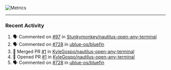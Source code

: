 ![Metrics](https://metrics.lecoq.io/KyleGospo?template=classic&base=header%2C%20activity%2C%20community%2C%20repositories%2C%20metadata&base.indepth=false&base.hireable=false&base.skip=false&config.timezone=America%2FLos_Angeles)

---
### Recent Activity
<!--START_SECTION:activity-->
1. 🗣 Commented on [#97](https://github.com/Stunkymonkey/nautilus-open-any-terminal/pull/97#issuecomment-1858944515) in [Stunkymonkey/nautilus-open-any-terminal](https://github.com/Stunkymonkey/nautilus-open-any-terminal)
2. 🗣 Commented on [#728](https://github.com/ublue-os/bluefin/pull/728#issuecomment-1858943185) in [ublue-os/bluefin](https://github.com/ublue-os/bluefin)
3. 🎉 Merged PR [#1](https://github.com/KyleGospo/nautilus-open-any-terminal/pull/1) in [KyleGospo/nautilus-open-any-terminal](https://github.com/KyleGospo/nautilus-open-any-terminal)
4. 💪 Opened PR [#1](https://github.com/KyleGospo/nautilus-open-any-terminal/pull/1) in [KyleGospo/nautilus-open-any-terminal](https://github.com/KyleGospo/nautilus-open-any-terminal)
5. 🗣 Commented on [#728](https://github.com/ublue-os/bluefin/pull/728#issuecomment-1858917483) in [ublue-os/bluefin](https://github.com/ublue-os/bluefin)
<!--END_SECTION:activity-->
